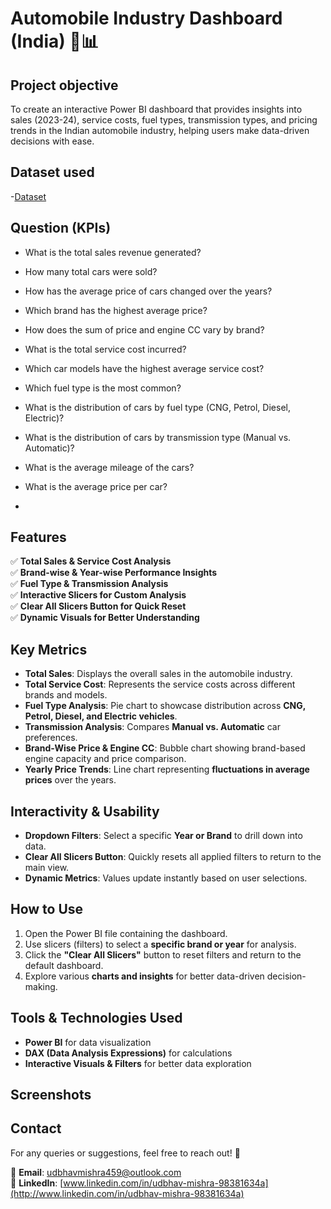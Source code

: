 # Automobile Industry Dashboard (India) 🚗📊

## Project objective
To create an interactive Power BI dashboard that provides insights into sales (2023-24), service costs, fuel types, transmission types, and pricing trends in the Indian automobile industry, helping users make data-driven decisions with ease. 

## Dataset used
-<a href="https://github.com/udbhav555/Dataset-for-Analytics/blob/main/car_dataset_india.xlsx">Dataset</a>

## Question (KPIs)
- What is the total sales revenue generated?
- How many total cars were sold?
- How has the average price of cars changed over the years?
- Which brand has the highest average price?
- How does the sum of price and engine CC vary by brand?
- What is the total service cost incurred?
- Which car models have the highest average service cost?
- Which fuel type is the most common?
- What is the distribution of cars by fuel type (CNG, Petrol, Diesel, Electric)?
- What is the distribution of cars by transmission type (Manual vs. Automatic)?
- What is the average mileage of the cars?
- What is the average price per car?

- 

## Features

✅ **Total Sales & Service Cost Analysis**\
✅ **Brand-wise & Year-wise Performance Insights**\
✅ **Fuel Type & Transmission Analysis**\
✅ **Interactive Slicers for Custom Analysis**\
✅ **Clear All Slicers Button for Quick Reset**\
✅ **Dynamic Visuals for Better Understanding**

## Key Metrics

- **Total Sales**: Displays the overall sales in the automobile industry.
- **Total Service Cost**: Represents the service costs across different brands and models.
- **Fuel Type Analysis**: Pie chart to showcase distribution across **CNG, Petrol, Diesel, and Electric vehicles**.
- **Transmission Analysis**: Compares **Manual vs. Automatic** car preferences.
- **Brand-Wise Price & Engine CC**: Bubble chart showing brand-based engine capacity and price comparison.
- **Yearly Price Trends**: Line chart representing **fluctuations in average prices** over the years.

## Interactivity & Usability

- **Dropdown Filters**: Select a specific **Year or Brand** to drill down into data.
- **Clear All Slicers Button**: Quickly resets all applied filters to return to the main view.
- **Dynamic Metrics**: Values update instantly based on user selections.

## How to Use

1. Open the Power BI file containing the dashboard.
2. Use slicers (filters) to select a **specific brand or year** for analysis.
3. Click the **"Clear All Slicers"** button to reset filters and return to the default dashboard.
4. Explore various **charts and insights** for better data-driven decision-making.

## Tools & Technologies Used

- **Power BI** for data visualization
- **DAX (Data Analysis Expressions)** for calculations
- **Interactive Visuals & Filters** for better data exploration

## Screenshots



## Contact

For any queries or suggestions, feel free to reach out! 🚀

📩 **Email**: [udbhavmishra459@outlook.com](mailto\:udbhavmishra459@outlook.com)\
🔗 **LinkedIn**: [www.linkedin.com/in/udbhav-mishra-98381634a](http://www.linkedin.com/in/udbhav-mishra-98381634a)



